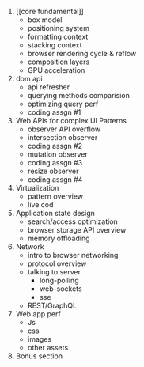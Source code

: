 1. [[core fundamental]]
	- box model
	- positioning system
	- formatting context
	- stacking context
	- browser rendering cycle & reflow
	- composition layers
	- GPU acceleration
2.  dom api
	- api refresher
	- querying methods comparision
	- optimizing query perf
	- coding assgn #1
3. Web APIs for complex UI Patterns
	- observer API overflow
	- intersection observer
	- coding assgn #2
	- mutation observer
	- coding assgn #3
	- resize observer
	- coding assgn #4
4. Virtualization
	- pattern overview
	- live cod
5. Application state design
	- search/access optimization
	- browser storage API overview
	- memory offloading
6. Network
	- intro to browser networking
	- protocol overview
	- talking to server
		- long-polling 
		- web-sockets
		- sse
	- REST/GraphQL
7. Web app perf
	- Js
	- css
	- images
	- other assets
8. Bonus section 